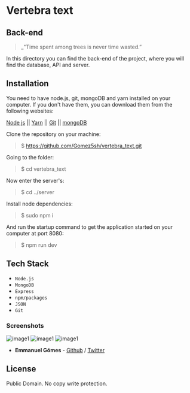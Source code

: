 # Vertebra text

## Back-end

> \_"Time spent among trees is never time wasted.”

In this directory you can find the back-end of the project, where you will find the database, API and server.

## Installation

You need to have node.js, git, mongoDB and yarn installed on your computer. If you don't have them, you can download them from the following websites:

[Node js](https://nodejs.org/en/download/) || [Yarn](https://classic.yarnpkg.com/es-ES/docs/install/#windows-stable) || [Git](https://git-scm.com/downloads) || [mongoDB](https://docs.mongodb.com/manual/installation/)

Clone the repository on your machine:

> \$ https://github.com/Gomez5sh/vertebra_text.git

Going to the folder:

> \$ cd vertebra_text

Now enter the server's:

> \$ cd ../server

Install node dependencies:

> \$ sudo npm i

And run the startup command to get the application started on your computer at port 8080:

> \$ npm run dev

## Tech Stack

- `Node.js`
- `MongoDB`
- `Express`
- `npm/packages`
- `JSON`
- `Git`

### Screenshots

![image1](https://i.ibb.co/bzqWb7J/server.png)
![image1](https://i.ibb.co/mCrNQxQ/server-api.png)
![image1](https://i.ibb.co/L8ZyRwH/post-man.png)

- **Emmanuel Gómes** - [Github](https://github.com/Gomez5sh) / [Twitter](https://twitter.com/Gomez5sh)

## License

Public Domain. No copy write protection.
